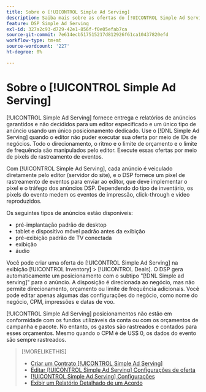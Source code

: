 ```yaml
---
title: Sobre o [!UICONTROL Simple Ad Serving]
description: Saiba mais sobre as ofertas do [!UICONTROL Simple Ad Serving] usando pixels de rastreamento de eventos.
feature: DSP Simple Ad Serving
exl-id: 327a2c93-d729-42e1-856f-f0e05efab7ca
source-git-commit: 7e614ecb517515217d812926f61ca10437820efd
workflow-type: tm+mt
source-wordcount: '227'
ht-degree: 0%

---
```


# Sobre o [!UICONTROL Simple Ad Serving]

[!UICONTROL Simple Ad Serving] fornece entrega e relatórios de anúncios garantidos e não decididos para um editor especificado e um único tipo de anúncio usando um único posicionamento dedicado. Use o [!DNL Simple Ad Serving] quando o editor não puder executar sua oferta por meio de IDs de negócios. Todo o direcionamento, o ritmo e o limite de orçamento e o limite de frequência são manipulados pelo editor. Execute essas ofertas por meio de pixels de rastreamento de eventos.

Com [!UICONTROL Simple Ad Serving], cada anúncio é veiculado diretamente pelo editor (servidor do site), e o DSP fornece um pixel de rastreamento de eventos para enviar ao editor, que deve implementar o pixel e o tráfego dos anúncios DSP. Dependendo do tipo de inventário, os pixels do evento medem os eventos de impressão, click-through e vídeo reproduzidos.

Os seguintes tipos de anúncios estão disponíveis:

* pré-implantação padrão de desktop
* tablet e dispositivo móvel padrão antes da exibição
* pré-exibição padrão de TV conectada
* exibição
* áudio

Você pode criar uma oferta do [!UICONTROL Simple Ad Serving] na exibição [!UICONTROL Inventory] > [!UICONTROL Deals]. O DSP gera automaticamente um posicionamento com o subtipo &quot;[!DNL Simple ad serving]&quot; para o anúncio. A disposição é direcionada ao negócio, mas não permite direcionamento, orçamento ou limite de frequência adicionais. Você pode editar apenas algumas das configurações do negócio, como nome do negócio, CPM, impressões e datas de voo.<!-- If you need multiple tracking tags for a [!UICONTROL Simple Ad Serving] deal, create a duplicate deal. -->

[!UICONTROL Simple Ad Serving] posicionamentos não estão em conformidade com os fundos utilizáveis da conta ou com os orçamentos de campanha e pacote. No entanto, os gastos são rastreados e contados para esses orçamentos. Mesmo quando o CPM é de US$ 0, os dados do evento são sempre rastreados.

>[!MORELIKETHIS]
>
>* [Criar um Contrato [!UICONTROL Simple Ad Serving]](simple-deal-create.md)
>* [Editar [!UICONTROL Simple Ad Serving] Configurações de oferta](simple-deal-edit.md)
>* [[!UICONTROL Simple Ad Serving] Configurações](simple-deal-settings.md)
>* [Exibir um Relatório Detalhado de um Acordo](/help/dsp/inventory/deal-view-report.md)

<!-- add back when reimplemented:
>* [View Event-Tracking Pixels for a [!UICONTROL Simple Ad Serving] Deal](simple-deal-show-pixels.md)
-->
